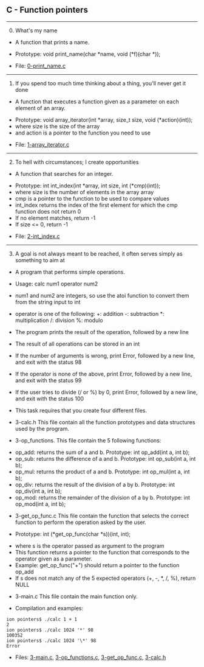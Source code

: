## C - Function pointers

---

0. What's my name

- A function that prints a name.

* Prototype: void print_name(char *name, void (*f)(char \*));

- File: [0-print_name.c](./0-print_name.c)

---

1. If you spend too much time thinking about a thing, you'll never get it done

- A function that executes a function given as a parameter on each element of an array.

* Prototype: void array_iterator(int *array, size_t size, void (*action)(int));
* where size is the size of the array
* and action is a pointer to the function you need to use

- File: [1-array_iterator.c](./1-array_iterator.c)

---

2. To hell with circumstances; I create opportunities

- A function that searches for an integer.

* Prototype: int int_index(int *array, int size, int (*cmp)(int));
* where size is the number of elements in the array array
* cmp is a pointer to the function to be used to compare values
* int_index returns the index of the first element for which the cmp function does not return 0
* If no element matches, return -1
* If size <= 0, return -1

- File: [2-int_index.c](./2-int_index.c)

---

3. A goal is not always meant to be reached, it often serves simply as something to aim at

- A program that performs simple operations.

* Usage: calc num1 operator num2
* num1 and num2 are integers, so use the atoi function to convert them from the string input to int
* operator is one of the following:
  +: addition
  -: subtraction
  \*: multiplication
  /: division
  %: modulo

* The program prints the result of the operation, followed by a new line
* The result of all operations can be stored in an int
* If the number of arguments is wrong, print Error, followed by a new line, and exit with the status 98
* If the operator is none of the above, print Error, followed by a new line, and exit with the status 99
* If the user tries to divide (/ or %) by 0, print Error, followed by a new line, and exit with the status 100

* This task requires that you create four different files.

- 3-calc.h
  This file contain all the function prototypes and data structures used by the program.

- 3-op_functions.
  This file contain the 5 following functions:

* op_add: returns the sum of a and b. Prototype: int op_add(int a, int b);
* op_sub: returns the difference of a and b. Prototype: int op_sub(int a, int b);
* op_mul: returns the product of a and b. Prototype: int op_mul(int a, int b);
* op_div: returns the result of the division of a by b. Prototype: int op_div(int a, int b);
* op_mod: returns the remainder of the division of a by b. Prototype: int op_mod(int a, int b);

- 3-get_op_func.c
  This file contain the function that selects the correct function to perform the operation asked by the user.

- Prototype: int (*get_op_func(char *s))(int, int);

* where s is the operator passed as argument to the program
* This function returns a pointer to the function that corresponds to the operator given as a parameter.
* Example: get_op_func("+") should return a pointer to the function op_add
* If s does not match any of the 5 expected operators (+, -, \*, /, %), return NULL

- 3-main.c
  This file contain the main function only.

* Compilation and examples:

```
ion pointers$ ./calc 1 + 1
2
ion pointers$ ./calc 1024 '*' 98
100352
ion pointers$ ./calc 1024 '\*' 98
Error
```

- Files: [3-main.c](./3-main.c), [3-op_functions.c](./3-op_functions.c), [3-get_op_func.c](./3-get_op_func.c), [3-calc.h](./3-calc.h)
